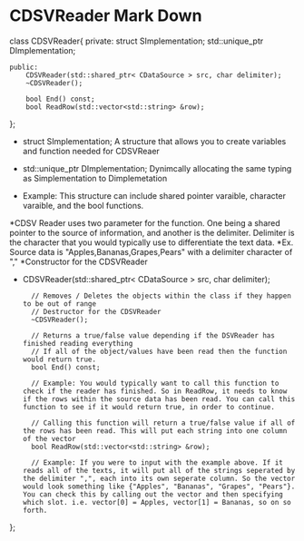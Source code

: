 CDSVReader Mark Down
====================
class CDSVReader{
    private:
        struct SImplementation;
        std::unique_ptr<SImplementation> DImplementation;

    public:
        CDSVReader(std::shared_ptr< CDataSource > src, char delimiter);
        ~CDSVReader();

        bool End() const;
        bool ReadRow(std::vector<std::string> &row);
};

- struct SImplementation;
A structure that allows you to create variables and function needed for CDSVReaer

- std::unique_ptr<SImplementation> DImplementation;
Dynimcally allocating the same typing as Simplementation to Dimplemetation

- Example: This structure can include shared pointer varaible, character varaible, and the bool functions.

*CDSV Reader uses two parameter for the function. One being a shared pointer to the source of information, and another is the delimiter. Delimiter is the character that you would typically use to differentiate the text data.
*Ex. Source data is "Apples,Bananas,Grapes,Pears" with a delimiter character of ","
*Constructor for the CDSVReader
- CDSVReader(std::shared_ptr< CDataSource > src, char delimiter);

        // Removes / Deletes the objects within the class if they happen to be out of range
        // Destructor for the CDSVReader
        ~CDSVReader();

        // Returns a true/false value depending if the DSVReader has finished reading everything
        // If all of the object/values have been read then the function would return true.
        bool End() const;

        // Example: You would typically want to call this function to check if the reader has finished. So in ReadRow, it needs to know if the rows within the source data has been read. You can call this function to see if it would return true, in order to continue.

        // Calling this function will return a true/false value if all of the rows has been read. This will put each string into one column of the vector
        bool ReadRow(std::vector<std::string> &row);

        // Example: If you were to input with the example above. If it reads all of the texts, it will put all of the strings seperated by the delimiter ",", each into its own seperate column. So the vector would look something like {"Apples", "Bananas", "Grapes", "Pears"}. You can check this by calling out the vector and then specifying which slot. i.e. vector[0] = Apples, vector[1] = Bananas, so on so forth.
};
